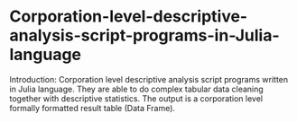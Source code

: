 # Corporation-level-descriptive-analysis-script-programs-in-Julia-language

Introduction:
Corporation level descriptive analysis script programs written in Julia language. They are able to do complex tabular data cleaning together with descriptive statistics. The output is a corporation level formally formatted result table (Data Frame).


